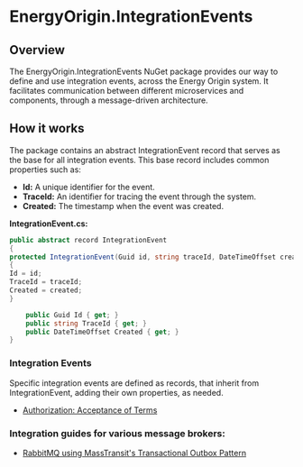 # EnergyOrigin.IntegrationEvents

## Overview

The EnergyOrigin.IntegrationEvents NuGet package provides our way to define and use integration events,
across the Energy Origin system. It facilitates communication between different microservices and components,
through a message-driven architecture.

## How it works

The package contains an abstract IntegrationEvent record that serves as the base for all integration events.
This base record includes common properties such as:

- **Id:** A unique identifier for the event.
- **TraceId:** An identifier for tracing the event through the system.
- **Created:** The timestamp when the event was created.

**IntegrationEvent.cs:**

```csharp
public abstract record IntegrationEvent
{
protected IntegrationEvent(Guid id, string traceId, DateTimeOffset created)
{
Id = id;
TraceId = traceId;
Created = created;
}

    public Guid Id { get; }
    public string TraceId { get; }
    public DateTimeOffset Created { get; }
}
```

### Integration Events

Specific integration events are defined as records, that inherit from IntegrationEvent,
adding their own properties, as needed.

- [Authorization: Acceptance of Terms](./doc/specific-events/authorization-acceptance-of-terms.md)

### Integration guides for various message brokers:

- [RabbitMQ using MassTransit's Transactional Outbox Pattern](./doc/specific-integration-guides/masstransit-rabbitmq.md)
